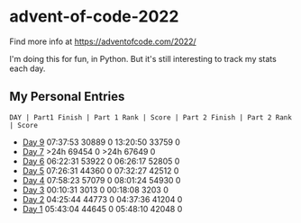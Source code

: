 # advent-of-code-2022

Find more info at https://adventofcode.com/2022/

I'm doing this for fun, in Python.  But it's still interesting to track my stats each day.

## My Personal Entries

    DAY | Part1 Finish | Part 1 Rank | Score | Part 2 Finish | Part 2 Rank | Score
*   [Day 9](Day9/README.md)   07:37:53  30889      0   13:20:50  33759      0
*   [Day 7](Day7/README.md)       >24h  69454      0       >24h  67649      0
*   [Day 6](Day6/README.md)   06:22:31  53922      0   06:26:17  52805      0
*   [Day 5](Day5/README.md)   07:26:31  44360      0   07:32:27  42512      0
*   [Day 4](Day4/README.md)   07:58:23  57079      0   08:01:24  54930      0
*   [Day 3](Day3/README.md)   00:10:31   3013      0   00:18:08   3203      0
*   [Day 2](Day2/README.md)   04:25:44  44773      0   04:37:36  41204      0
*   [Day 1](Day1/README.md)   05:43:04  44645      0   05:48:10  42048      0
